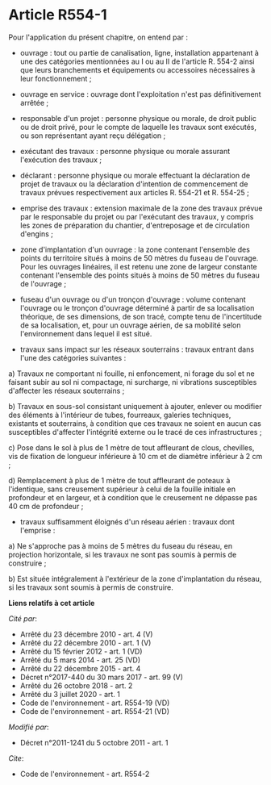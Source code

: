 # Article R554-1

Pour l'application du présent chapitre, on entend par :

- ouvrage : tout ou partie de canalisation, ligne, installation appartenant à une des catégories mentionnées au I ou au II de
l'article R. 554-2 ainsi que leurs branchements et équipements ou accessoires nécessaires à leur fonctionnement ;

- ouvrage en service : ouvrage dont l'exploitation n'est pas définitivement arrêtée ;

- responsable d'un projet : personne physique ou morale, de droit public ou de droit privé, pour le compte de laquelle les
travaux sont exécutés, ou son représentant ayant reçu délégation ;

- exécutant des travaux : personne physique ou morale assurant l'exécution des travaux ;

- déclarant : personne physique ou morale effectuant la déclaration de projet de travaux ou la déclaration d'intention de
commencement de travaux prévues respectivement aux articles R. 554-21 et R. 554-25 ; 

- emprise des travaux : extension maximale de la zone des travaux prévue par le responsable du projet ou par l'exécutant des
travaux, y compris les zones de préparation du chantier, d'entreposage et de circulation d'engins ;

- zone d'implantation d'un ouvrage : la zone contenant l'ensemble des points du territoire situés à moins de 50 mètres du
fuseau de l'ouvrage. Pour les ouvrages linéaires, il est retenu une zone de largeur constante contenant l'ensemble des points
situés à moins de 50 mètres du fuseau de l'ouvrage ;

- fuseau d'un ouvrage ou d'un tronçon d'ouvrage : volume contenant l'ouvrage ou le tronçon d'ouvrage déterminé à partir de sa
localisation théorique, de ses dimensions, de son tracé, compte tenu de l'incertitude de sa localisation, et, pour un ouvrage
aérien, de sa mobilité selon l'environnement dans lequel il est situé.

- travaux sans impact sur les réseaux souterrains : travaux entrant dans l'une des catégories suivantes : 

a) Travaux ne comportant ni fouille, ni enfoncement, ni forage du sol et ne faisant subir au sol ni compactage, ni surcharge,
ni vibrations susceptibles d'affecter les réseaux souterrains ; 

b) Travaux en sous-sol consistant uniquement à ajouter, enlever ou modifier des éléments à l'intérieur de tubes, fourreaux,
galeries techniques, existants et souterrains, à condition que ces travaux ne soient en aucun cas susceptibles d'affecter
l'intégrité externe ou le tracé de ces infrastructures ; 

c) Pose dans le sol à plus de 1 mètre de tout affleurant de clous, chevilles, vis de fixation de longueur inférieure à 10 cm
et de diamètre inférieur à 2 cm ; 

d) Remplacement à plus de 1 mètre de tout affleurant de poteaux à l'identique, sans creusement supérieur à celui de la
fouille initiale en profondeur et en largeur, et à condition que le creusement ne dépasse pas 40 cm de profondeur ; 

- travaux suffisamment éloignés d'un réseau aérien : travaux dont l'emprise : 

a) Ne s'approche pas à moins de 5 mètres du fuseau du réseau, en projection horizontale, si les travaux ne sont pas soumis à
permis de construire ; 

b) Est située intégralement à l'extérieur de la zone d'implantation du réseau, si les travaux sont soumis à permis de
construire.

**Liens relatifs à cet article**

_Cité par_:

  - Arrêté du 23 décembre 2010 - art. 4 (V)
  - Arrêté du 22 décembre 2010 - art. 1 (V)
  - Arrêté du 15 février 2012 - art. 1 (VD)
  - Arrêté du 5 mars 2014 - art. 25 (VD)
  - Arrêté du 22 décembre 2015 - art. 4
  - Décret n°2017-440 du 30 mars 2017 - art. 99 (V)
  - Arrêté du 26 octobre 2018 - art. 2
  - Arrêté du 3 juillet 2020 - art. 1
  - Code de l'environnement - art. R554-19 (VD)
  - Code de l'environnement - art. R554-21 (VD)

_Modifié par_:

  - Décret n°2011-1241 du 5 octobre 2011 - art. 1

_Cite_:

  - Code de l'environnement - art. R554-2
